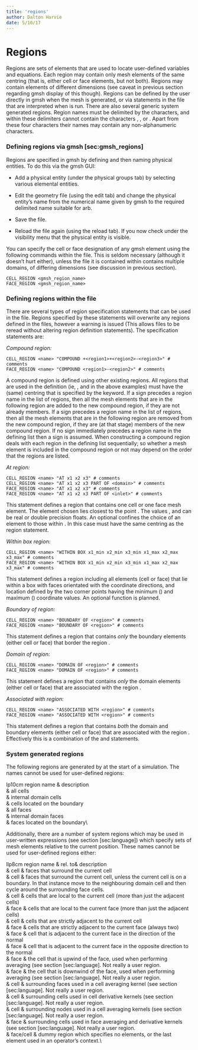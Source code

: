 ```yaml
---
title: 'regions'
author: Dalton Harvie
date: 5/10/17
---
```


<!-- add ##Gmsh Regions -->

# Regions

Regions are sets of elements that are used to locate user-defined
variables and equations. Each region may contain only mesh elements of
the same centring (that is, either cell or face elements, but not both).
Regions may contain elements of different dimensions (see caveat in
previous section regarding gmsh display of this though). Regions can be
defined by the user directly in gmsh when the mesh is generated, or via
statements in the file that are interpreted when is run. There are also
several generic system generated regions. Region names must be delimited
by the characters, and within these delimiters cannot contain the
characters , , or . Apart from these four characters their names may
contain any non-alphanumeric characters.

### Defining regions via gmsh \[sec:gmsh\_regions\]

Regions are specified in gmsh by defining and then naming physical
entities. To do this via the gmsh GUI:

-   Add a physical entity (under the physical groups tab) by selecting
    various elemental entities.

-   Edit the geometry file (using the edit tab) and change the physical
    entity’s name from the numerical name given by gmsh to the required
    delimited name suitable for arb.

-   Save the file.

-   Reload the file again (using the reload tab). If you now check under
    the visibility menu that the physical entity is visible.

You can specify the cell or face designation of any gmsh element using
the following commands within the file. This is seldom necessary
(although it doesn’t hurt either), unless the file it is contained
within contains multiple domains, of differing dimensions (see
discussion in previous section).

    CELL_REGION <gmsh_region_name> 
    FACE_REGION <gmsh_region_name>

### Defining regions within the file

There are several types of region specification statements that can be
used in the file. Regions specified by these statements will overwrite
any regions defined in the files, however a warning is issued (This
allows files to be reread without altering region definition
statements). The specification statements are:

*Compound region:*

    CELL_REGION <name> "COMPOUND +<region1>+<region2>-<region3>" # comments
    FACE_REGION <name> "COMPOUND <region1>-<region2>" # comments

A compound region is defined using other existing regions. All regions
that are used in the definition (ie, , and in the above examples) must
have the (same) centring that is specified by the keyword. If a sign
precedes a region name in the list of regions, then all the mesh
elements that are in the following region are added to the new compound
region, if they are not already members. If a sign precedes a region
name in the list of regions, then all the mesh elements that are in the
following region are removed from the new compound region, if they are
(at that stage) members of the new compound region. If no sign
immediately precedes a region name in the defining list then a sign is
assumed. When constructing a compound region deals with each region in
the defining list sequentially; so whether a mesh element is included in
the compound region or not may depend on the order that the regions are
listed.

*At region:*

    CELL_REGION <name> "AT x1 x2 x3" # comments
    CELL_REGION <name> "AT x1 x2 x3 PART OF <domain>" # comments
    FACE_REGION <name> "AT x1 x2 x3" # comments
    FACE_REGION <name> "AT x1 x2 x3 PART OF <inlet>" # comments

This statement defines a region that contains one cell or one face mesh
element. The element chosen lies closest to the point . The values , and
can be real or double precision floats. An optional confines the choice
of an element to those within . In this case must have the same centring
as the region statement.

*Within box region:*

    CELL_REGION <name> "WITHIN BOX x1_min x2_min x3_min x1_max x2_max x3_max" # comments
    FACE_REGION <name> "WITHIN BOX x1_min x2_min x3_min x1_max x2_max x3_max" # comments

This statement defines a region including all elements (cell or face)
that lie within a box with faces orientated with the coordinate
directions, and location defined by the two corner points having the
minimum () and maximum () coordinate values. An optional function is
planned.

*Boundary of region:*

    CELL_REGION <name> "BOUNDARY OF <region>" # comments
    FACE_REGION <name> "BOUNDARY OF <region>" # comments

This statement defines a region that contains *only* the boundary
elements (either cell or face) that border the region .

*Domain of region:*

    CELL_REGION <name> "DOMAIN OF <region>" # comments
    FACE_REGION <name> "DOMAIN OF <region>" # comments

This statement defines a region that contains *only* the domain elements
(either cell or face) that are associated with the region .

*Associated with region:*

    CELL_REGION <name> "ASSOCIATED WITH <region>" # comments
    FACE_REGION <name> "ASSOCIATED WITH <region>" # comments

This statement defines a region that contains *both* the domain and
boundary elements (either cell or face) that are associated with the
region . Effectively this is a combination of the and statements.

### System generated regions

The following regions are generated by at the start of a simulation. The
names cannot be used for user-defined regions:

<span>lp<span>10cm</span></span> region name & description\
 & all cells\
 & internal domain cells\
 & cells located on the boundary\
 & all faces\
 & internal domain faces\
 & faces located on the boundary\

Additionally, there are a number of system regions which may be used in
user-written expressions (see section \[sec:language\]) which specify
sets of mesh elements relative to the current position. These names
cannot be used for user-defined regions either:

<span>llp<span>8cm</span></span> region name & rel. to& description\
 & cell & faces that surround the current cell\
 & cell & faces that surround the current cell, unless the current cell
is on a boundary. In that instance move to the neighbouring domain cell
and then cycle around the surrounding face cells.\
 & cell & cells that are local to the current cell (more than just the
adjacent cells)\
 & face & cells that are local to the current face (more than just the
adjacent cells)\
 & cell & cells that are strictly adjacent to the current cell\
 & face & cells that are strictly adjacent to the current face (always
two)\
 & face & cell that is adjacent to the current face in the direction of
the normal\
 & face & cell that is adjacent to the current face in the opposite
direction to the normal\
 & face & the cell that is upwind of the face, used when performing
averaging (see section \[sec:language\]. Not really a user region.\
 & face & the cell that is downwind of the face, used when performing
averaging (see section \[sec:language\]. Not really a user region.\
 & cell & surrounding faces used in a cell averaging kernel (see section
\[sec:language\]. Not really a user region.\
 & cell & surrounding cells used in cell derivative kernels (see section
\[sec:language\]. Not really a user region.\
 & cell & surrounding nodes used in a cell averaging kernels (see
section \[sec:language\]. Not really a user region.\
 & face & surrounding cells used in face averaging and derivative
kernels (see section \[sec:language\]. Not really a user region.\
 & face/cell & dummy region which specifies no elements, or the last
element used in an operator’s context.\

